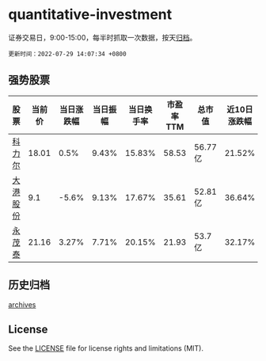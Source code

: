 # quantitative-investment

证券交易日，9:00-15:00，每半时抓取一次数据，按天[归档](archives)。

`更新时间：2022-07-29 14:07:34 +0800`

## 强势股票

|股票|当前价|当日涨跌幅|当日振幅|当日换手率|市盈率TTM|总市值|近10日涨跌幅|
|----|----|----|----|----|----|----|----|
|[科力尔](https://xueqiu.com/S/SZ002892)|18.01|0.5%|9.43%|15.83%|58.53|56.77亿|21.52%|
|[大港股份](https://xueqiu.com/S/SZ002077)|9.1|-5.6%|9.13%|17.67%|35.61|52.81亿|36.64%|
|[永茂泰](https://xueqiu.com/S/SH605208)|21.16|3.27%|7.71%|20.15%|21.93|53.7亿|32.17%|

## 历史归档

[archives](archives)

## License

See the [LICENSE](LICENSE) file for license rights and limitations (MIT).